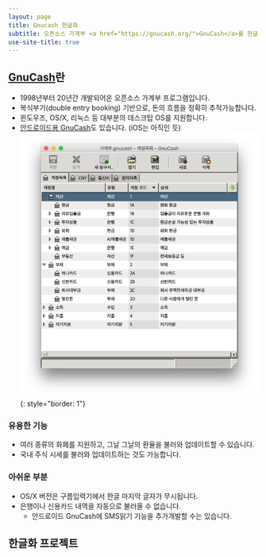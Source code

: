 ```yaml
---
layout: page
title: Gnucash 한글화
subtitle: 오픈소스 가계부 <a href="https://gnucash.org/">GnuCash</a>를 한글화해봅시다.
use-site-title: true
---
```


<div class="main-explain-area jumbotron">

## [GnuCash](https://gnucash.org/)란
- 1998년부터 20년간 개발되어온 오픈소스 가계부 프로그램입니다.
- 복식부기(double entry booking) 기반으로, 돈의 흐름을 정확히 추적가능합니다.
- 윈도우즈, OS/X, 리눅스 등 대부분의 데스크탑 OS를 지원합니다.
- [안드로이드용 GnuCash](https://play.google.com/store/apps/details?id=org.gnucash.android)도 있습니다. (iOS는 아직인 듯)
![](/img/screenshot/initial.png){: style="border: 1"}

### 유용한 기능
- 여러 종류의 화폐를 지원하고, 그날 그날의 환율을 불러와 업데이트할 수 있습니다.
- 국내 주식 시세를 불러와 업데이트하는 것도 가능합니다.

### 아쉬운 부분
- OS/X 버전은 구름입력기에서 한글 마지막 글자가 무시됩니다.
- 은행이나 신용카드 내역을 자동으로 불러올 수 없습니다.
  - 안드로이드 GnuCash에 SMS읽기 기능을 추가개발할 수는 있습니다.

## 한글화 프로젝트

</div>